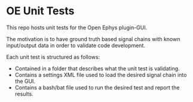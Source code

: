 # OE Unit Tests

This repo hosts unit tests for the Open Ephys plugin-GUI.

The motivation is to have ground truth based signal chains with known input/output data in order to validate code development. 

Each unit test is structured as follows:
- Contained in a folder that describes what the unit test is validating.
- Contains a settings XML file used to load the desired signal chain into the GUI.
- Contains a bash/bat file used to run the desired test and report the results.